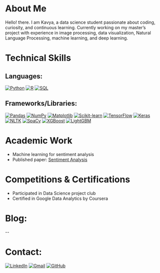 # About Me

Hello! there. I am Kavya, a data science student passionate about coding, curiosity, and continuous learning. Currently working on my master’s project with experience in image processing, data visualization, Natural Language Processing, machine learning, and deep learning.

# Technical Skills
## Languages:
[![Python](https://img.shields.io/badge/Python-3776AB?style=for-the-badge&logo=python&logoColor=white)](https://www.python.org/)
[![R](https://img.shields.io/badge/R-276DC3?style=for-the-badge&logo=r&logoColor=white)](https://www.r-project.org/)
[![SQL](https://img.shields.io/badge/SQL-00758F?style=for-the-badge&logo=postgresql&logoColor=white)](https://www.postgresql.org/)

## Frameworks/Libraries:
[![Pandas](https://img.shields.io/badge/Pandas-150458?style=for-the-badge&logo=pandas&logoColor=white)](https://pandas.pydata.org/)
[![NumPy](https://img.shields.io/badge/NumPy-013243?style=for-the-badge&logo=numpy&logoColor=white)](https://numpy.org/)
[![Matplotlib](https://img.shields.io/badge/Matplotlib-11557C?style=for-the-badge&logo=matplotlib&logoColor=white)](https://matplotlib.org/)
[![Scikit-learn](https://img.shields.io/badge/Scikit--learn-F7931E?style=for-the-badge&logo=scikitlearn&logoColor=white)](https://scikit-learn.org/)
[![TensorFlow](https://img.shields.io/badge/TensorFlow-FF6F00?style=for-the-badge&logo=tensorflow&logoColor=white)](https://www.tensorflow.org/)
[![Keras](https://img.shields.io/badge/Keras-D00000?style=for-the-badge&logo=keras&logoColor=white)](https://keras.io/)
[![NLTK](https://img.shields.io/badge/NTLK-4A4A4A?style=for-the-badge&logo=python&logoColor=white)](https://www.nltk.org/)
[![SpaCy](https://img.shields.io/badge/SpaCy-09A3D5?style=for-the-badge&logo=python&logoColor=white)](https://spacy.io/)
[![XGBoost](https://img.shields.io/badge/XGBoost-FF6600?style=for-the-badge&logo=xgboost&logoColor=white)](https://xgboost.ai/)
[![LightGBM](https://img.shields.io/badge/LightGBM-00B14F?style=for-the-badge&logo=lightgbm&logoColor=white)](https://lightgbm.readthedocs.io/)


# Academic Work

- Machine learning for sentiment analysis  
- Published paper: [Sentiment Analysis](https://github.com/srikavya26/Individual-assignment-Machine-learning-tutorial/)

# Competitions & Certifications

- Participated in Data Science project club
- Certified in Google Data Analytics by Coursera

# Blog:
--
# Contact: 

[![LinkedIn](https://img.shields.io/badge/LinkedIn-blue?style=for-the-badge&logo=linkedin&logoColor=white)](https://www.linkedin.com/in/vasala-srikavya-9368b5273/)
[![Gmail](https://img.shields.io/badge/Gmail-D14836?style=for-the-badge&logo=gmail&logoColor=white)](mailto:vskavya02@gmail.com)
[![GitHub](https://img.shields.io/badge/GitHub-black?style=for-the-badge&logo=github&logoColor=white)](https://github.com/srikavya26)




